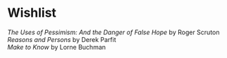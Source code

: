 # Wishlist

*The Uses of Pessimism: And the Danger of False Hope* by Roger Scruton  
*Reasons and Persons* by Derek Parfit  
*Make to Know* by Lorne Buchman
